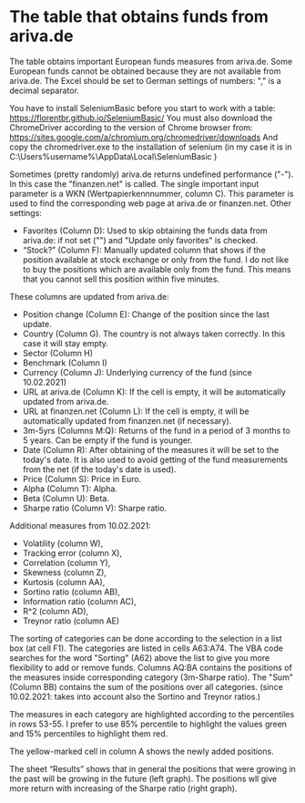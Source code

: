 # The table that obtains funds from ariva.de
The table obtains important European funds measures from ariva.de. Some European funds cannot be obtained because they are not available from ariva.de. The Excel should be set to German settings of numbers: "," is a decimal separator.

You have to install SeleniumBasic before you start to work with a table: https://florentbr.github.io/SeleniumBasic/
You must also download the ChromeDriver according to the version of Chrome browser from: 
https://sites.google.com/a/chromium.org/chromedriver/downloads
And copy the chromedriver.exe to the installation of selenium (in my case it is in C:\Users\%username%\AppData\Local\SeleniumBasic )

Sometimes (pretty randomly) ariva.de returns undefined performance ("-"). In this case the "finanzen.net" is called.
The single important input parameter is a WKN (Wertpapierkennnummer, column C). This parameter is used to find the corresponding web page at ariva.de or finanzen.net.
Other settings: 
- Favorites (Column D): Used to skip obtaining the funds data from ariva.de: if not set ("") and "Update only favorites" is checked.
- “Stock?” (Column F): Manually updated column that shows if the position available at stock exchange or only from the fund. I do not like to buy the positions which are available only from the fund. This means that you cannot sell this position within five minutes.

These columns are updated from ariva.de: 
- Position change (Column E): Change of the position since the last update. 
- Country (Column G). The country is not always taken correctly. In this case it will stay empty. 
- Sector (Column H) 
- Benchmark (Column I) 
- Currency (Column J): Underlying currency of the fund (since 10.02.2021)
- URL at ariva.de (Column K): If the cell is empty, it will be automatically updated from ariva.de. 
- URL at finanzen.net (Column L): If the cell is empty, it will be automatically updated from finanzen.net (if necessary). 
- 3m-5yrs (Columns M:Q): Returns of the fund in a period of 3 months to 5 years. Can be empty if the fund is younger. 
- Date (Column R): After obtaining of the measures it will be set to the today's date. It is also used to avoid getting of the fund measurements from the net (if the today's date is used). 
- Price (Column S): Price in Euro. 
- Alpha (Column T): Alpha. 
- Beta (Column U): Beta. 
- Sharpe ratio (Column V): Sharpe ratio.

Additional measures from 10.02.2021:
- Volatility (column W), 
- Tracking error (column X), 
- Correlation (column Y),
- Skewness (column Z),
- Kurtosis (column AA),
- Sortino ratio (column AB),
- Information ratio (column AC),
- R^2 (column AD),
- Treynor ratio (column AE)

The sorting of categories can be done according to the selection in a list box (at cell F1). The categories are listed in cells A63:A74. The VBA code searches for the word "Sorting" (A62) above the list to give you more flexibility to add or remove funds.
Columns AQ:BA contains the positions of the measures inside corresponding category (3m-Sharpe ratio). The "Sum" (Column BB) contains the sum of the positions over all categories. (since 10.02.2021: takes into account also the Sortino and Treynor ratios.)

The measures in each category are highlighted according to the percentiles in rows 53-55. I prefer to use 85% percentile to highlight the values green and 15% percentiles to highlight them red.

The yellow-marked cell in column A shows the newly added positions.

The sheet “Results” shows that in general the positions that were growing in the past will be growing in the future (left graph). The positions wll give more return with increasing of the Sharpe ratio (right graph).
